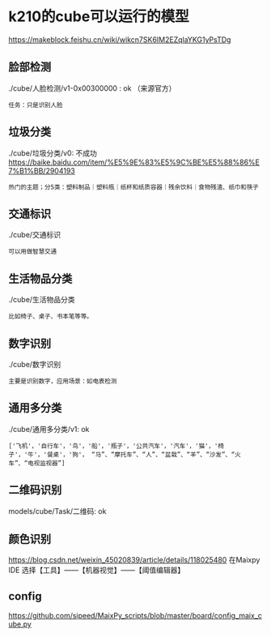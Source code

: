 # k210的cube可以运行的模型

https://makeblock.feishu.cn/wiki/wikcn7SK6IM2EZqlaYKG1yPsTDg

## 脸部检测

./cube/人脸检测/v1-0x00300000 : ok
（来源官方）

    任务：只是识别人脸

## 垃圾分类

./cube/垃圾分类/v0: 不成功
https://baike.baidu.com/item/%E5%9E%83%E5%9C%BE%E5%88%86%E7%B1%BB/2904193

    热门的主题；分5类：塑料制品｜塑料瓶｜纸杯和纸质容器｜残余饮料｜食物残渣、纸巾和筷子

## 交通标识

./cube/交通标识

    可以用做智慧交通

## 生活物品分类

./cube/生活物品分类

    比如椅子、桌子、书本笔等等。

## 数字识别

./cube/数字识别

    主要是识别数字，应用场景：如电表检测

## 通用多分类

./cube/通用多分类/v1: ok

    ['飞机'，'自行车'，'鸟'，'船'，'瓶子'，'公共汽车'，'汽车'，'猫'，'椅子'，'牛'，'餐桌'，'狗'， “马”、“摩托车”、“人”、“盆栽”、“羊”、“沙发”、“火车”、“电视监视器”]

## 二维码识别

models/cube/Task/二维码: ok

## 颜色识别

https://blog.csdn.net/weixin_45020839/article/details/118025480
在Maixpy IDE 选择【工具】——【机器视觉】——【阈值编辑器】


## config

https://github.com/sipeed/MaixPy_scripts/blob/master/board/config_maix_cube.py
